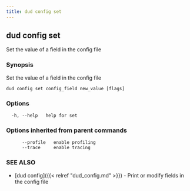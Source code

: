 ```yaml
---
title: dud config set
---
```

## dud config set

Set the value of a field in the config file

### Synopsis

Set the value of a field in the config file

```
dud config set config_field new_value [flags]
```

### Options

```
  -h, --help   help for set
```

### Options inherited from parent commands

```
      --profile   enable profiling
      --trace     enable tracing
```

### SEE ALSO

* [dud config]({{< relref "dud_config.md" >}})	 - Print or modify fields in the config file

